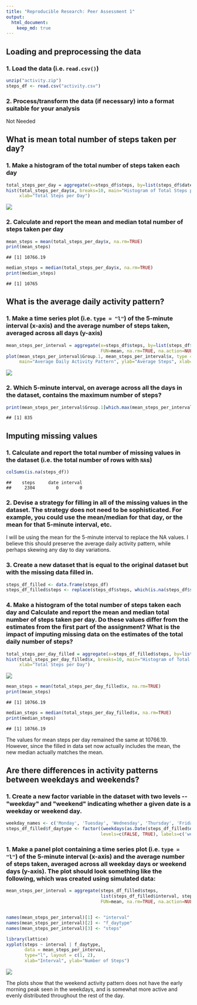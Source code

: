 ```yaml
---
title: "Reproducible Research: Peer Assessment 1"
output: 
  html_document:
    keep_md: true
---
```



## Loading and preprocessing the data

### 1. Load the data (i.e. `read.csv()`)


```r
unzip("activity.zip")
steps_df <- read.csv("activity.csv")
```

### 2. Process/transform the data (if necessary) into a format suitable for your analysis
Not Needed

## What is mean total number of steps taken per day?

### 1. Make a histogram of the total number of steps taken each day


```r
total_steps_per_day = aggregate(x=steps_df$steps, by=list(steps_df$date), sum)
hist(total_steps_per_day$x, breaks=10, main="Histogram of Total Steps per Day",
     xlab="Total Steps per Day")
```

![](PA1_template_files/figure-html/unnamed-chunk-2-1.png)<!-- -->

### 2. Calculate and report the **mean** and **median** total number of steps taken per day


```r
mean_steps = mean(total_steps_per_day$x, na.rm=TRUE)
print(mean_steps)
```

```
## [1] 10766.19
```

```r
median_steps = median(total_steps_per_day$x, na.rm=TRUE)
print(median_steps)
```

```
## [1] 10765
```

## What is the average daily activity pattern?

### 1. Make a time series plot (i.e. `type = "l"`) of the 5-minute interval (x-axis) and the average number of steps taken, averaged across all days (y-axis)


```r
mean_steps_per_interval = aggregate(x=steps_df$steps, by=list(steps_df$interval),
                                    FUN=mean, na.rm=TRUE, na.action=NULL, drop=FALSE)
plot(mean_steps_per_interval$Group.1, mean_steps_per_interval$x, type = "l",
     main="Average Daily Activity Pattern", ylab="Average Steps", xlab="Interval" )
```

![](PA1_template_files/figure-html/unnamed-chunk-4-1.png)<!-- -->

### 2. Which 5-minute interval, on average across all the days in the dataset, contains the maximum number of steps?


```r
print(mean_steps_per_interval$Group.1[which.max(mean_steps_per_interval$x)])
```

```
## [1] 835
```

## Imputing missing values

### 1. Calculate and report the total number of missing values in the dataset (i.e. the total number of rows with `NA`s)


```r
colSums(is.na(steps_df))
```

```
##    steps     date interval 
##     2304        0        0
```

### 2. Devise a strategy for filling in all of the missing values in the dataset. The strategy does not need to be sophisticated. For example, you could use the mean/median for that day, or the mean for that 5-minute interval, etc.
I will be using the mean for the 5-minute interval to replace the NA values. I believe this should preserve the average daily activity pattern, while perhaps skewing any day to day variations.

### 3. Create a new dataset that is equal to the original dataset but with the missing data filled in.


```r
steps_df_filled <- data.frame(steps_df)
steps_df_filled$steps <- replace(steps_df$steps, which(is.na(steps_df$steps)), mean_steps_per_interval$x)
```

### 4. Make a histogram of the total number of steps taken each day and Calculate and report the **mean** and **median** total number of steps taken per day. Do these values differ from the estimates from the first part of the assignment? What is the impact of imputing missing data on the estimates of the total daily number of steps?


```r
total_steps_per_day_filled = aggregate(x=steps_df_filled$steps, by=list(steps_df_filled$date), sum)
hist(total_steps_per_day_filled$x, breaks=10, main="Histogram of Total Steps per Day",
     xlab="Total Steps per Day")
```

![](PA1_template_files/figure-html/unnamed-chunk-8-1.png)<!-- -->

```r
mean_steps = mean(total_steps_per_day_filled$x, na.rm=TRUE)
print(mean_steps)
```

```
## [1] 10766.19
```

```r
median_steps = median(total_steps_per_day_filled$x, na.rm=TRUE)
print(median_steps)
```

```
## [1] 10766.19
```

The values for mean steps per day remained the same at 10766.19. However, since the filled in data set now actually includes the mean, the new median actually matches the mean.

## Are there differences in activity patterns between weekdays and weekends?

### 1. Create a new factor variable in the dataset with two levels -- "weekday" and "weekend" indicating whether a given date is a weekday or weekend day.


```r
weekday_names <- c('Monday', 'Tuesday', 'Wednesday', 'Thursday', 'Friday')
steps_df_filled$f_daytype <- factor((weekdays(as.Date(steps_df_filled$date, '%Y-%m-%d')) %in% weekday_names),
                                    levels=c(FALSE, TRUE), labels=c('weekend', 'weekday'))
```

### 1. Make a panel plot containing a time series plot (i.e. `type = "l"`) of the 5-minute interval (x-axis) and the average number of steps taken, averaged across all weekday days or weekend days (y-axis). The plot should look something like the following, which was created using **simulated data**:


```r
mean_steps_per_interval = aggregate(steps_df_filled$steps,
                                    list(steps_df_filled$interval, steps_df_filled$f_daytype),
                                    FUN=mean, na.rm=TRUE, na.action=NULL, drop=FALSE)


names(mean_steps_per_interval)[1] <- "interval"
names(mean_steps_per_interval)[2] <- "f_daytype"
names(mean_steps_per_interval)[3] <- "steps"

library(lattice)
xyplot(steps ~ interval | f_daytype,
       data = mean_steps_per_interval,
       type="l", layout = c(1, 2),
       xlab="Interval", ylab="Number of Steps")
```

![](PA1_template_files/figure-html/unnamed-chunk-10-1.png)<!-- -->

The plots show that the weekend activity pattern does not have the early morning peak seen in the weekdays, and is somewhat more active and evenly distributed throughout the rest of the day.
